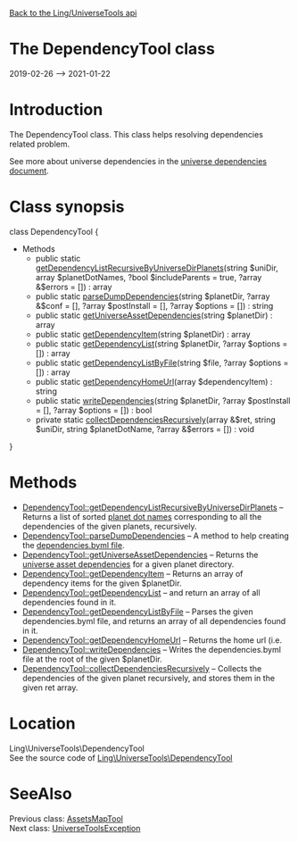 [Back to the Ling/UniverseTools api](https://github.com/lingtalfi/UniverseTools/blob/master/doc/api/Ling/UniverseTools.md)



The DependencyTool class
================
2019-02-26 --> 2021-01-22






Introduction
============

The DependencyTool class.
This class helps resolving dependencies related problem.

See more about universe dependencies in the [universe dependencies document](https://github.com/lingtalfi/TheScientist/blob/master/universe-dependencies-2019.md).



Class synopsis
==============


class <span class="pl-k">DependencyTool</span>  {

- Methods
    - public static [getDependencyListRecursiveByUniverseDirPlanets](https://github.com/lingtalfi/UniverseTools/blob/master/doc/api/Ling/UniverseTools/DependencyTool/getDependencyListRecursiveByUniverseDirPlanets.md)(string $uniDir, array $planetDotNames, ?bool $includeParents = true, ?array &$errors = []) : array
    - public static [parseDumpDependencies](https://github.com/lingtalfi/UniverseTools/blob/master/doc/api/Ling/UniverseTools/DependencyTool/parseDumpDependencies.md)(string $planetDir, ?array &$conf = [], ?array $postInstall = [], ?array $options = []) : string
    - public static [getUniverseAssetDependencies](https://github.com/lingtalfi/UniverseTools/blob/master/doc/api/Ling/UniverseTools/DependencyTool/getUniverseAssetDependencies.md)(string $planetDir) : array
    - public static [getDependencyItem](https://github.com/lingtalfi/UniverseTools/blob/master/doc/api/Ling/UniverseTools/DependencyTool/getDependencyItem.md)(string $planetDir) : array
    - public static [getDependencyList](https://github.com/lingtalfi/UniverseTools/blob/master/doc/api/Ling/UniverseTools/DependencyTool/getDependencyList.md)(string $planetDir, ?array $options = []) : array
    - public static [getDependencyListByFile](https://github.com/lingtalfi/UniverseTools/blob/master/doc/api/Ling/UniverseTools/DependencyTool/getDependencyListByFile.md)(string $file, ?array $options = []) : array
    - public static [getDependencyHomeUrl](https://github.com/lingtalfi/UniverseTools/blob/master/doc/api/Ling/UniverseTools/DependencyTool/getDependencyHomeUrl.md)(array $dependencyItem) : string
    - public static [writeDependencies](https://github.com/lingtalfi/UniverseTools/blob/master/doc/api/Ling/UniverseTools/DependencyTool/writeDependencies.md)(string $planetDir, ?array $postInstall = [], ?array $options = []) : bool
    - private static [collectDependenciesRecursively](https://github.com/lingtalfi/UniverseTools/blob/master/doc/api/Ling/UniverseTools/DependencyTool/collectDependenciesRecursively.md)(array &$ret, string $uniDir, string $planetDotName, ?array &$errors = []) : void

}






Methods
==============

- [DependencyTool::getDependencyListRecursiveByUniverseDirPlanets](https://github.com/lingtalfi/UniverseTools/blob/master/doc/api/Ling/UniverseTools/DependencyTool/getDependencyListRecursiveByUniverseDirPlanets.md) &ndash; Returns a list of sorted [planet dot names](https://github.com/karayabin/universe-snapshot#the-planet-dot-name) corresponding to all the dependencies of the given planets, recursively.
- [DependencyTool::parseDumpDependencies](https://github.com/lingtalfi/UniverseTools/blob/master/doc/api/Ling/UniverseTools/DependencyTool/parseDumpDependencies.md) &ndash; A method to help creating the [dependencies.byml file](https://github.com/lingtalfi/TheScientist/blob/master/universe-dependencies-2019.md).
- [DependencyTool::getUniverseAssetDependencies](https://github.com/lingtalfi/UniverseTools/blob/master/doc/api/Ling/UniverseTools/DependencyTool/getUniverseAssetDependencies.md) &ndash; Returns the [universe asset dependencies](https://github.com/lingtalfi/NotationFan/blob/master/universe-assets.md#the-universeassetdependencies-trick) for a given planet directory.
- [DependencyTool::getDependencyItem](https://github.com/lingtalfi/UniverseTools/blob/master/doc/api/Ling/UniverseTools/DependencyTool/getDependencyItem.md) &ndash; Returns an array of dependency items for the given $planetDir.
- [DependencyTool::getDependencyList](https://github.com/lingtalfi/UniverseTools/blob/master/doc/api/Ling/UniverseTools/DependencyTool/getDependencyList.md) &ndash; and return an array of all dependencies found in it.
- [DependencyTool::getDependencyListByFile](https://github.com/lingtalfi/UniverseTools/blob/master/doc/api/Ling/UniverseTools/DependencyTool/getDependencyListByFile.md) &ndash; Parses the given dependencies.byml file, and returns an array of all dependencies found in it.
- [DependencyTool::getDependencyHomeUrl](https://github.com/lingtalfi/UniverseTools/blob/master/doc/api/Ling/UniverseTools/DependencyTool/getDependencyHomeUrl.md) &ndash; Returns the home url (i.e.
- [DependencyTool::writeDependencies](https://github.com/lingtalfi/UniverseTools/blob/master/doc/api/Ling/UniverseTools/DependencyTool/writeDependencies.md) &ndash; Writes the dependencies.byml file at the root of the given $planetDir.
- [DependencyTool::collectDependenciesRecursively](https://github.com/lingtalfi/UniverseTools/blob/master/doc/api/Ling/UniverseTools/DependencyTool/collectDependenciesRecursively.md) &ndash; Collects the dependencies of the given planet recursively, and stores them in the given ret array.





Location
=============
Ling\UniverseTools\DependencyTool<br>
See the source code of [Ling\UniverseTools\DependencyTool](https://github.com/lingtalfi/UniverseTools/blob/master/DependencyTool.php)



SeeAlso
==============
Previous class: [AssetsMapTool](https://github.com/lingtalfi/UniverseTools/blob/master/doc/api/Ling/UniverseTools/AssetsMapTool.md)<br>Next class: [UniverseToolsException](https://github.com/lingtalfi/UniverseTools/blob/master/doc/api/Ling/UniverseTools/Exception/UniverseToolsException.md)<br>
